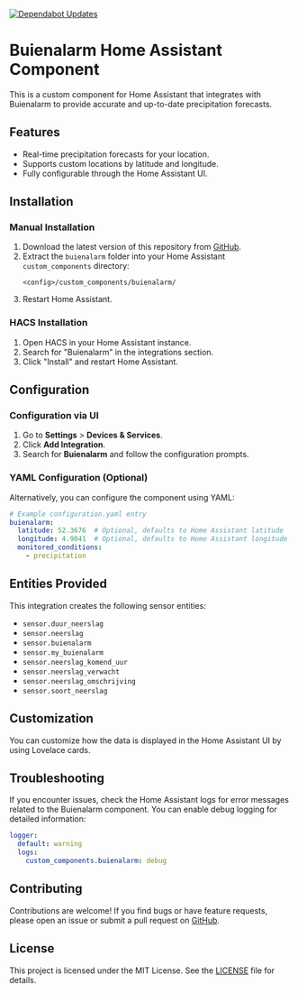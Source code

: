 [![Dependabot Updates](https://github.com/HiDiHo01/Buienalarm/actions/workflows/dependabot/dependabot-updates/badge.svg?branch=main)](https://github.com/HiDiHo01/Buienalarm/actions/workflows/dependabot/dependabot-updates)
# Buienalarm Home Assistant Component

This is a custom component for Home Assistant that integrates with Buienalarm to provide accurate and up-to-date precipitation forecasts.

## Features

- Real-time precipitation forecasts for your location.
- Supports custom locations by latitude and longitude.
- Fully configurable through the Home Assistant UI.

## Installation

### Manual Installation

1. Download the latest version of this repository from [GitHub](https://github.com/HiDiHo01/Buienalarm).
2. Extract the `buienalarm` folder into your Home Assistant `custom_components` directory:
   ```
   <config>/custom_components/buienalarm/
   ```
3. Restart Home Assistant.

### HACS Installation

1. Open HACS in your Home Assistant instance.
2. Search for "Buienalarm" in the integrations section.
3. Click "Install" and restart Home Assistant.

## Configuration

### Configuration via UI

1. Go to **Settings** > **Devices & Services**.
2. Click **Add Integration**.
3. Search for **Buienalarm** and follow the configuration prompts.

### YAML Configuration (Optional)

Alternatively, you can configure the component using YAML:

```yaml
# Example configuration.yaml entry
buienalarm:
  latitude: 52.3676  # Optional, defaults to Home Assistant latitude
  longitude: 4.9041  # Optional, defaults to Home Assistant longitude
  monitored_conditions:
    - precipitation
```

## Entities Provided

This integration creates the following sensor entities:

- `sensor.duur_neerslag`
- `sensor.neerslag`
- `sensor.buienalarm`
- `sensor.my_buienalarm`
- `sensor.neerslag_komend_uur`
- `sensor.neerslag_verwacht`
- `sensor.neerslag_omschrijving`
- `sensor.soort_neerslag`

## Customization

You can customize how the data is displayed in the Home Assistant UI by using Lovelace cards.

## Troubleshooting

If you encounter issues, check the Home Assistant logs for error messages related to the Buienalarm component. You can enable debug logging for detailed information:

```yaml
logger:
  default: warning
  logs:
    custom_components.buienalarm: debug
```

## Contributing

Contributions are welcome! If you find bugs or have feature requests, please open an issue or submit a pull request on [GitHub](https://github.com/HiDiHo01/Buienalarm).

## License

This project is licensed under the MIT License. See the [LICENSE](https://github.com/HiDiHo01/Buienalarm/blob/main/LICENSE) file for details.
